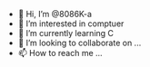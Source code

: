 - 👋 Hi, I’m @8086K-a
- 👀 I’m interested in comptuer
- 🌱 I’m currently learning C
- 💞️ I’m looking to collaborate on ...
- 📫 How to reach me ...

<!---
8086K-a/8086K-a is a ✨ special ✨ repository because its `README.md` (this file) appears on your GitHub profile.
You can click the Preview link to take a look at your changes.
--->
